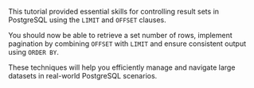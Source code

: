 This tutorial provided essential skills for controlling result sets in PostgreSQL using the `LIMIT` and `OFFSET` clauses.

You should now be able to retrieve a set number of rows, implement pagination by combining `OFFSET` with `LIMIT` and ensure consistent output using `ORDER BY`. 

These techniques will help you efficiently manage and navigate large datasets in real-world PostgreSQL scenarios.